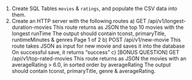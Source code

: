 1) Create SQL Tables `movies` & `ratings`, and populate the CSV data into them.
2) Create an HTTP server with the following routes
a) GET /api/v1/longest-duration-movies
This route returns as JSON the top 10 movies with the longest runTime
The output should contain tconst, primaryTitle, runtimeMinutes & genres
Page 1 of 2
b) POST /api/v1/new-movie
This route takes JSON as input for new movie and saves it into the database
On successful save, it returns “success”
c) [BONUS QUESTION]
GET /api/v1/top-rated-movies
This route returns as JSON the movies with an averageRating > 6.0, in sorted
order by averageRating
The output should contain tconst, primaryTitle, genre & averageRating.
